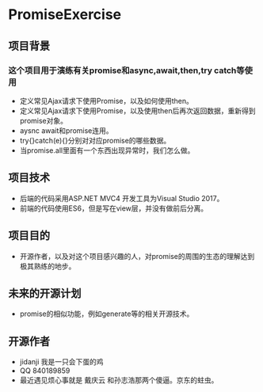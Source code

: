 # PromiseExercise
## 项目背景
### 这个项目用于演练有关promise和async,await,then,try catch等使用
* 定义常见Ajax请求下使用Promise，以及如何使用then。
* 定义常见Ajax请求下使用Promise，以及使用then后再次返回数据，重新得到promise对象。
* aysnc await和promise连用。
* try{}catch(e){}分别对对应promise的哪些数据。
* 当promise.all里面有一个东西出现异常时，我们怎么做。

## 项目技术
* 后端的代码采用ASP.NET MVC4 开发工具为Visual Studio 2017。
* 前端的代码使用ES6，但是写在view层，并没有做前后分离。

## 项目目的
* 开源作者，以及对这个项目感兴趣的人，对promise的周围的生态的理解达到极其熟练的地步。

## 未来的开源计划
* promise的相似功能，例如generate等的相关开源技术。

## 开源作者
* jidanji 我是一只会下蛋的鸡
* QQ 840189859
* 最近遇见烦心事就是 戴庆云 和孙志浩那两个傻逼。京东的蛀虫。



